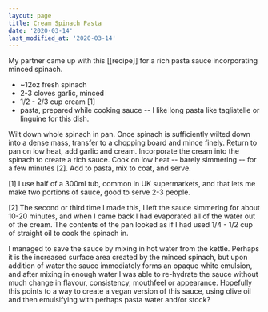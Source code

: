 ```yaml
---
layout: page
title: Cream Spinach Pasta
date: '2020-03-14'
last_modified_at: '2020-03-14'
---
```


My partner came up with this [[recipe]] for a rich pasta sauce incorporating minced spinach.

* ~12oz fresh spinach
* 2-3 cloves garlic, minced
* 1/2 - 2/3 cup cream [1]
* pasta, prepared while cooking sauce -- I like long pasta like tagliatelle or linguine for this dish.

Wilt down whole spinach in pan. Once spinach is sufficiently wilted down into a dense mass, transfer to a chopping board and mince finely. Return to pan on low heat, add garlic and cream. Incorporate the cream into the spinach to create a rich sauce. Cook on low heat -- barely simmering -- for a few minutes [2]. Add to pasta, mix to coat, and serve.

[1] I use half of a 300ml tub, common in UK supermarkets, and that lets me make two portions of sauce, good to serve 2-3 people.

[2] The second or third time I made this, I left the sauce simmering for about 10-20 minutes, and when I came back I had evaporated all of the water out of the cream. The contents of the pan looked as if I had used 1/4 - 1/2 cup of straight oil to cook the spinach in.

I managed to save the sauce by mixing in hot water from the kettle. Perhaps it is the increased surface area created by the minced spinach, but upon addition of water the sauce immediately forms an opaque white emulsion, and after mixing in enough water I was able to re-hydrate the sauce without much change in flavour, consistency, mouthfeel or appearance. Hopefully this points to a way to create a vegan version of this sauce, using olive oil and then emulsifying with perhaps pasta water and/or stock?
